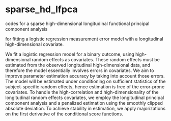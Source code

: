 # sparse_hd_lfpca
codes for a sparse high-dimensional longitudinal functional principal component analysis  

for fitting a logistic regression measurement error model with a longitudinal high-dimensional covariate. 

We fit a logistic regression model for a binary outcome, using high-dimensional random effects as covariates. These random effects must be estimated from the observed longitudinal high-dimensional data, and therefore the model essentially involves errors in covariates. We aim to improve parameter estimation accuracy by taking into account those errors. The model will be estimated under conditioning on sufficient statistics of the subject-specific random effects, hence estimation is free of the error-prone covariates. To handle the high-correlation and high-dimensionality of the longitudinal random effects covariates, we employ the longitudinal principal component analysis and a penalized estimation using the smoothly clipped absolute deviation. To achieve stability in estimation, we apply majorizations on the first derivative of the conditional score functions.
